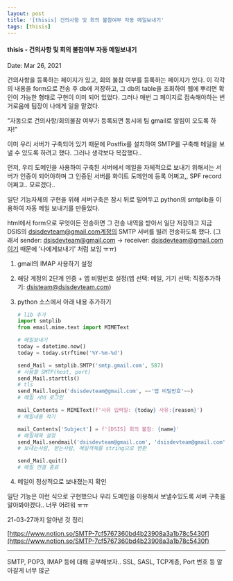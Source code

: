 ```yaml
---
layout: post
title: '[thisis] 건의사항 및 회의 불참여부 자동 메일보내기'
tags: [thisis]
---
```


#### thisis - 건의사항 및 회의 불참여부 자동 메일보내기

Date: Mar 26, 2021

건의사항을 등록하는 페이지가 있고, 회의 불참 여부를 등록하는 페이지가 있다. 이 각각의 내용을 form으로 전송 후 db에 저장하고, 그 db의 table을 조회하여 웹에 뿌리면 확인이 가능한 형태로 구현이 이미 되어 있었다. 그러나 매번 그 페이지로 접속해야하는 번거로움에 팀장이 나에게 일을 맡겼다.

"자동으로 건의사항/회의불참 여부가 등록되면 동시에 팀 gmail로 알림이 오도록 하자!"

이미 우리 서버가 구축되어 있기 때문에 Postfix를 설치하여 SMTP를 구축해 메일을 보낼 수 있도록 하려고 했다. 그러나 생각보다 복잡했다..

먼저, 우리 도메인을 사용하여 구축된 서버에서 메일을 자체적으로 보내기 위해서는 서버가 인증이 되어야하며 그 인증된 서버를 화이트 도메인에 등록 어쩌고,, SPF record 어쩌고.. 모르겠다..

일단 기능자체의 구현을 위해 서버구축은 잠시 뒤로 밀어두고 python의 smtplib을 이용하여 자동 메일 보내기를 만들었다.

html에서 form으로 무엇이든 전송하면 그 전송 내역을 받아서 일단 저장하고 지금 DSIS의 dsisdevteam@gmail.com계정의 SMTP 서버를 빌려 전송하도록 했다. (그래서 sender: dsisdevteam@gmail.com → receiver: dsisdevteam@gmail.com이기 때문에 '나에게보내기' 처럼 보임 ㅠㅠ)

1. gmail의 IMAP 사용하기 설정
2. 해당 계정의 2단계 인증 + 앱 비밀번호 설정(앱 선택: 메일, 기기 선택: 직접추가하기: dsisteam@dsisdevteam.com)
3. python 소스에서 아래 내용 추가하기

   ```python
   # lib 추가
   import smtplib
   from email.mime.text import MIMEText

   # 메일보내기
   today = datetime.now()
   today = today.strftime('%Y-%m-%d')

   send_Mail = smtplib.SMTP('smtp.gmail.com', 587)
   # 사용할 SMTP(host, port)
   send_Mail.starttls()
   # tls
   send_Mail.login('dsisdevteam@gmail.com', ~~'앱 비밀번호'~~)
   # 메일 서버 로그인

   mail_Contents = MIMEText(f'사유 입력일: {today} 사유:{reason}')
   # 메일내용 적기

   mail_Contents['Subject'] = f'[DSIS] 회의 불참: {name}'
   # 메일제목 설정
   send_Mail.sendmail('dsisdevteam@gmail.com', 'dsisdevteam@gmail.com', mail_Contents.as_string())
   # 보내는사람, 받는사람, 메일객체를 string으로 변환

   send_Mail.quit()
   # 메일 연결 종료
   ```

4. 메일이 정상적으로 보내졌는지 확인

일단 기능은 이런 식으로 구현했으나 우리 도메인을 이용해서 보낼수있도록 서버 구축을 알아봐야겠다.. 너무 어려워 ㅠㅠ

21-03-27까지 알아낸 것 정리

[https://www.notion.so/SMTP-7cf5767360bd4b23908a3a1b78c5430f](https://www.notion.so/SMTP-7cf5767360bd4b23908a3a1b78c5430f)

---

SMTP, POP3, IMAP 등에 대해 공부해보자.. SSL, SASL, TCP계층, Port 번호 등 알아갈게 너무 많군
